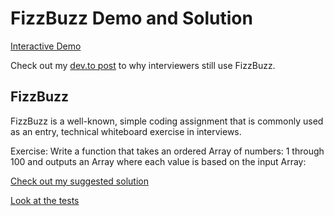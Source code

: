 # FizzBuzz Demo and Solution

[Interactive Demo](https://m-thompson-code.github.io/fizz-buzz/)

Check out my [dev.to post](https://dev.to/mthompsoncode/solving-fizzbuzz-challenge-in-under-150-lines-of-code-341c) to why interviewers still use FizzBuzz.


## FizzBuzz

FizzBuzz is a well-known, simple coding assignment that is commonly used as an entry, technical whiteboard exercise in interviews.

Exercise: Write a function that takes an ordered Array of numbers: 1 through 100 and outputs an Array where each value is based on the input Array:

[Check out my suggested solution](https://github.com/m-thompson-code/fizz-buzz/blob/main/src/fizz-buzz/fizz-buzz.ts)

[Look at the tests](https://github.com/m-thompson-code/fizz-buzz/blob/main/src/fizz-buzz/fizz-buzz.spec.ts)
